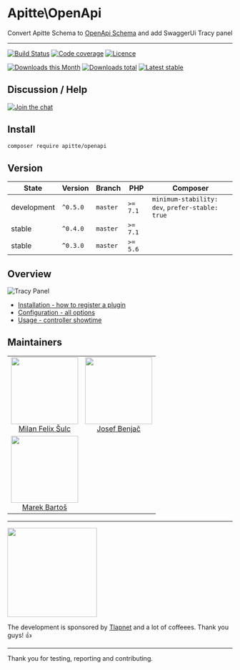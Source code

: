 # Apitte\OpenApi

Convert Apitte Schema to [OpenApi Schema](https://github.com/OAI/OpenAPI-Specification/blob/master/versions/3.0.0.md) and add SwaggerUi Tracy panel

-----

[![Build Status](https://img.shields.io/travis/apitte/openapi.svg?style=flat-square)](https://travis-ci.org/apitte/openapi)
[![Code coverage](https://img.shields.io/coveralls/apitte/openapi.svg?style=flat-square)](https://coveralls.io/r/apitte/openapi)
[![Licence](https://img.shields.io/packagist/l/apitte/openapi.svg?style=flat-square)](https://packagist.org/packages/apitte/openapi)

[![Downloads this Month](https://img.shields.io/packagist/dm/apitte/openapi.svg?style=flat-square)](https://packagist.org/packages/apitte/openapi)
[![Downloads total](https://img.shields.io/packagist/dt/apitte/openapi.svg?style=flat-square)](https://packagist.org/packages/apitte/openapi)
[![Latest stable](https://img.shields.io/packagist/v/apitte/openapi.svg?style=flat-square)](https://packagist.org/packages/apitte/openapi)

## Discussion / Help

[![Join the chat](https://img.shields.io/gitter/room/apitte/apitte.svg?style=flat-square)](https://gitter.im/apitte/apitte)

## Install

```sh
composer require apitte/openapi
```

## Version

| State       | Version      | Branch   | PHP      | Composer                                        |
|-------------|--------------|----------|----------|-------------------------------------------------|
| development | `^0.5.0`     | `master` | `>= 7.1` | `minimum-stability: dev`, `prefer-stable: true` |
| stable      | `^0.4.0`     | `master` | `>= 7.1` |                                                 |
| stable      | `^0.3.0`     | `master` | `>= 5.6` |                                                 |

## Overview

![](https://github.com/apitte/openapi/blob/master/.docs/assets/panel.png "Tracy Panel")

- [Installation - how to register a plugin](https://github.com/apitte/openapi/tree/master/.docs#installation)
- [Configuration - all options](https://github.com/apitte/openapi/tree/master/.docs#configuration)
- [Usage - controller showtime](https://github.com/apitte/openapi/tree/master/.docs#usage)

## Maintainers

<table>
  <tbody>
    <tr>
      <td align="center">
        <a href="https://github.com/f3l1x">
            <img width="150" height="150" src="https://avatars2.githubusercontent.com/u/538058?v=3&s=150">
        </a>
        </br>
        <a href="https://github.com/f3l1x">Milan Felix Šulc</a>
      </td>
      <td align="center">
        <a href="https://github.com/benijo">
            <img width="150" height="150" src="https://avatars3.githubusercontent.com/u/6731626?v=3&s=150">
        </a>
        </br>
        <a href="https://github.com/benijo">Josef Benjač</a>
      </td>
    </tr>
    <tr>
      <td align="center">
        <a href="https://github.com/mabar">
            <img width="150" height="150" src="https://avatars0.githubusercontent.com/u/20974277?s=400&v=4">
        </a>
        </br>
        <a href="https://github.com/mabar">Marek Bartoš</a>
      </td>
    </tr>
  <tbody>
</table>

-----

<a href="https://github.com/tlapnet"><img  width="200" src="https://cdn.rawgit.com/f3l1x/xsource/2463efb7/assets/tlapdev.png"></a>

The development is sponsored by [Tlapnet](http://www.tlapnet.cz) and a lot of coffeees. Thank you guys! :+1:

-----

Thank you for testing, reporting and contributing.
